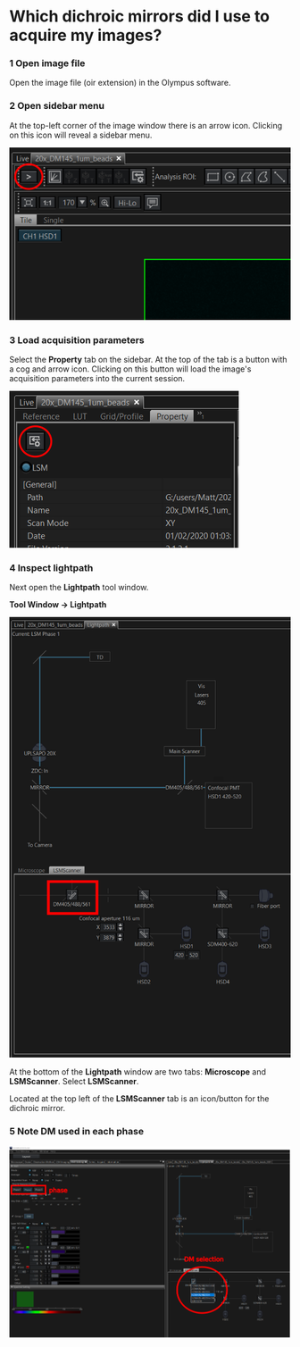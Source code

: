 # Which dichroic mirrors did I use to acquire my images?

### 1 Open image file
Open the image file (oir extension) in the Olympus software.

### 2 Open sidebar menu
At the top-left corner of the image window there is an arrow icon. Clicking on this icon will reveal a sidebar menu.

![open side bar](img/open-side-bar.png)


### 3 Load acquisition parameters
Select the **Property** tab on the sidebar. At the top of the tab is a button with a cog and arrow icon. Clicking on this button will load the image's acquisition parameters into the current session.

![property tab](img/Property-tab.png)

### 4 Inspect lightpath
Next open the **Lightpath** tool window.

**Tool Window -> Lightpath**

![lightpath](img/lightpath.png)

At the bottom of the **Lightpath** window are two tabs: **Microscope** and **LSMScanner**. Select **LSMScanner**.

Located at the top left of the **LSMScanner** tab is an icon/button for the dichroic mirror.

### 5 Note DM used in each phase

![DM selection](img/DM_selection.png)
